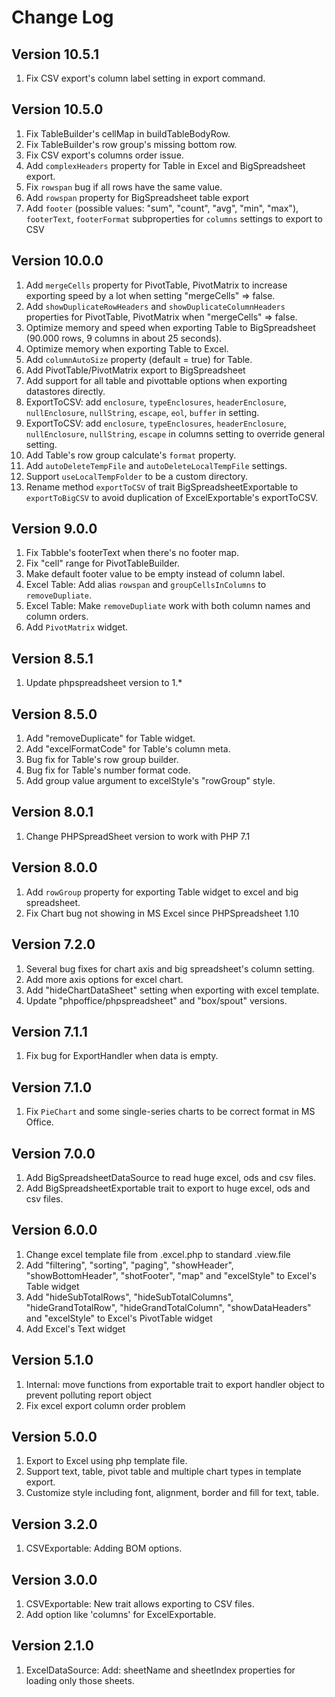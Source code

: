 # Change Log

## Version 10.5.1
1. Fix CSV export's column label setting in export command.

## Version 10.5.0
1. Fix TableBuilder's cellMap in buildTableBodyRow.
2. Fix TableBuilder's row group's missing bottom row.
3. Fix CSV export's columns order issue.
4. Add `complexHeaders` property for Table in Excel and BigSpreadsheet export.
5. Fix `rowspan` bug if all rows have the same value.
6. Add `rowspan` property for BigSpreadsheet table export
7. Add `footer` (possible values: "sum", "count", "avg", "min", "max"), `footerText`, `footerFormat` subproperties for `columns` settings to export to CSV

## Version 10.0.0
1. Add `mergeCells` property for PivotTable, PivotMatrix to increase exporting speed by a lot when setting "mergeCells" => false.
2. Add `showDuplicateRowHeaders` and `showDuplicateColumnHeaders` properties for PivotTable, PivotMatrix when "mergeCells" => false.
3. Optimize memory and speed when exporting Table to BigSpreadsheet (90.000 rows, 9 columns in about 25 seconds).
4. Optimize memory when exporting Table to Excel.
5. Add `columnAutoSize` property (default = true) for Table.
6. Add PivotTable/PivotMatrix export to BigSpreadsheet
7. Add support for all table and pivottable options when exporting datastores directly.
8. ExportToCSV: add `enclosure`, `typeEnclosures`, `headerEnclosure`, `nullEnclosure`, `nullString`, `escape`, `eol`, `buffer` in setting.
9. ExportToCSV: add `enclosure`, `typeEnclosures`, `headerEnclosure`, `nullEnclosure`, `nullString`, `escape` in columns setting to override general setting.
10. Add Table's row group calculate's `format` property.
11. Add `autoDeleteTempFile` and `autoDeleteLocalTempFile` settings.
12. Support `useLocalTempFolder` to be a custom directory.
13. Rename method `exportToCSV` of trait BigSpreadsheetExportable to `exportToBigCSV` to avoid duplication of ExcelExportable's exportToCSV.
 
## Version 9.0.0
1. Fix Tabble's footerText when there's no footer map.
2. Fix "cell" range for PivotTableBuilder.
3. Make default footer value to be empty instead of column label.
4. Excel Table: Add alias `rowspan` and `groupCellsInColumns` to `removeDupliate`.
5. Excel Table: Make `removeDupliate` work with both column names and column orders.
6. Add `PivotMatrix` widget.

## Version 8.5.1
1. Update phpspreadsheet version to 1.*

## Version 8.5.0
1. Add "removeDuplicate" for Table widget.
2. Add "excelFormatCode" for Table's column meta.
3. Bug fix for Table's row group builder.
4. Bug fix for Table's number format code.
5. Add group value argument to excelStyle's "rowGroup" style.

## Version 8.0.1
1. Change PHPSpreadSheet version to work with PHP 7.1

## Version 8.0.0
1. Add `rowGroup` property for exporting Table widget to excel and big spreadsheet.
2. Fix Chart bug not showing in MS Excel since PHPSpreadsheet 1.10

## Version 7.2.0
1. Several bug fixes for chart axis and big spreadsheet's column setting.
2. Add more axis options for excel chart.
3. Add "hideChartDataSheet" setting when exporting with excel template.
4. Update "phpoffice/phpspreadsheet" and "box/spout" versions.

## Version 7.1.1
1. Fix bug for ExportHandler when data is empty.

## Version 7.1.0
1. Fix `PieChart` and some single-series charts to be correct format in MS Office.

## Version 7.0.0
1. Add BigSpreadsheetDataSource to read huge excel, ods and csv files.
2. Add BigSpreadsheetExportable trait to export to huge excel, ods and csv files.

## Version 6.0.0
1. Change excel template file from <file>.excel.php to standard <file>.view.file
2. Add "filtering", "sorting", "paging", "showHeader", "showBottomHeader", "shotFooter", "map" and "excelStyle" to Excel's Table widget
3. Add "hideSubTotalRows", "hideSubTotalColumns", "hideGrandTotalRow", "hideGrandTotalColumn", "showDataHeaders" and "excelStyle" to Excel's PivotTable widget
4. Add Excel's Text widget

## Version 5.1.0
1. Internal: move functions from exportable trait to export handler object to prevent polluting report object
2. Fix excel export column order problem

## Version 5.0.0

1. Export to Excel using php template file.
2. Support text, table, pivot table and multiple chart types in template export.
3. Customize style including font, alignment, border and fill for text, table.

## Version 3.2.0

1. CSVExportable: Adding BOM options.

## Version 3.0.0

1. CSVExportable: New trait allows exporting to CSV files.
2. Add option like 'columns' for ExcelExportable.

## Version 2.1.0

1. ExcelDataSource: Add: sheetName and sheetIndex properties for loading only those sheets.
